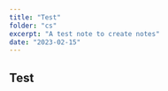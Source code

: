```yaml
---
title: "Test"
folder: "cs"
excerpt: "A test note to create notes"
date: "2023-02-15"
---
```


## Test
